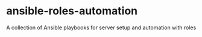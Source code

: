 # ansible-roles-automation
A collection of Ansible playbooks for server setup and automation with roles
